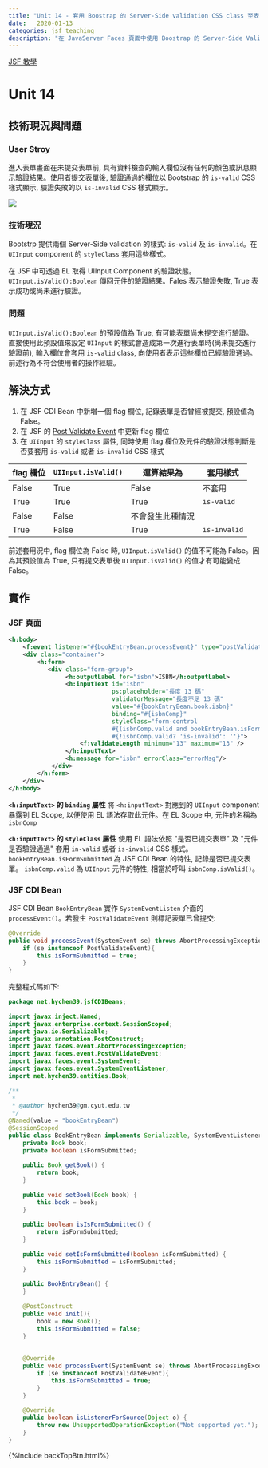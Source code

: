 ```yaml
---
title: "Unit 14 - 套用 Boostrap 的 Server-Side validation CSS class 至表單欄位"
date:   2020-01-13
categories: jsf_teaching
description: "在 JavaServer Faces 頁面中使用 Boostrap 的 Server-Side Validation CSS classes 。JSF 教學 Unit 14。"
---    
```


[JSF 教學]({{site.baseurl}}/jsf_teach/)

 
#  Unit 14
  
##  技術現況與問題
  
  
###  User Stroy
  
進入表單畫面在未提交表單前, 具有資料檢查的輸入欄位沒有任何的顏色或訊息顯示驗證結果。使用者提交表單後, 驗證通過的欄位以 Bootstrap 的 `is-valid` CSS 樣式顯示, 驗證失敗的以 `is-invalid` CSS 樣式顯示。
 

![]({{"/assets/img/jsf_teaching/unit14-i01.gif"}} )

###  技術現況
  
  
Bootstrp 提供兩個 Server-Side validation 的樣式: `is-valid` 及 `is-invalid`。在 `UIInput` component 的 `styleClass` 套用這些樣式。
  
在 JSF 中可透過 EL 取得 UIInput Component 的驗證狀態。`UIInput.isValid():Boolean` 傳回元件的驗證結果。Fales 表示驗證失敗, True 表示成功或尚未進行驗證。
  
###  問題 
  
  
`UIInput.isValid():Boolean` 的預設值為 True, 有可能表單尚未提交進行驗證。直接使用此預設值來設定 `UIInput` 的樣式會造成第一次進行表單時(尚未提交進行驗證前), 輸入欄位會套用 `is-valid` class, 向使用者表示這些欄位已經驗證通過。前述行為不符合使用者的操作經驗。
  
  
##  解決方式
  
  
1. 在 JSF CDI Bean 中新增一個 flag 欄位, 記錄表單是否曾經被提交, 預設值為 False。
2. 在 JSF 的 [Post Validate Event](https://docs.oracle.com/javaee/6/tutorial/doc/bnaqq.html ) 中更新 flag 欄位
3. 在 `UIInput` 的 `styleClass` 屬性, 同時使用 flag 欄位及元件的驗證狀態判斷是否要套用 `is-valid` 或者 `is-invalid` CSS 樣式
  
| flag 欄位 | `UIInput.isValid()` |  運算結果為 | 套用樣式 |
--|--|--|--|
False | True | False | 不套用    
True | True | True | `is-valid`
False | False | 不會發生此種情況 |     
True | False | True | `is-invalid`
  
前述套用況中, flag 欄位為 False 時, `UIInput.isValid()` 的值不可能為 False。因為其預設值為 True, 只有提交表單後 `UIInput.isValid()` 的值才有可能變成 False。
  
  
  
##  實作
  
  
###  JSF 頁面
  
  
```xml
<h:body>
    <f:event listener="#{bookEntryBean.processEvent}" type="postValidate" />
    <div class="container">
        <h:form>
           <div class="form-group">
                <h:outputLabel for="isbn">ISBN</h:outputLabel>
                <h:inputText id="isbn" 
                             ps:placeholder="長度 13 碼" 
                             validatorMessage="長度不足 13 碼"
                             value="#{bookEntryBean.book.isbn}"
                             binding="#{isbnComp}"
                             styleClass="form-control 
                             #{(isbnComp.valid and bookEntryBean.isFormSubmitted) ? 'is-valid' : ''}
                             #{!isbnComp.valid? 'is-invalid': ''}">
                    <f:validateLength minimum="13" maximum="13" />
                </h:inputText>
                <h:message for="isbn" errorClass="errorMsg"/>
            </div>
        </h:form>
    </div>
</h:body>
```
  
**`<h:inputText>` 的 `binding` 屬性**
將 `<h:inputText>` 對應到的 `UIInput` component 暴露到 EL Scope, 以便使用 EL 語法存取此元件。在 EL Scope 中, 元件的名稱為 `isbnComp`
  
**`<h:inputText>` 的 `styleClass` 屬性**
使用 EL 語法依照 "是否已提交表單" 及 "元件是否驗證通過" 套用 `in-valid` 或者 `is-invalid` CSS 樣式。 `bookEntryBean.isFormSubmitted` 為 JSF CDI Bean 的特性, 記錄是否已提交表單。 `isbnComp.valid` 為 `UIInput` 元件的特性, 相當於呼叫 `isbnComp.isValid()`。
  
###  JSF CDI Bean 
  
  
JSF CDI Bean `BookEntryBean` 實作 `SystemEventListen` 介面的 `processEvent()`。若發生 `PostValidateEvent` 則標記表單已曾提交:
  
```java
@Override
public void processEvent(SystemEvent se) throws AbortProcessingException {
    if (se instanceof PostValidateEvent){
        this.isFormSubmitted = true;
    }
}
```
  
完整程式碼如下:
  
```java
package net.hychen39.jsfCDIBeans;
  
import javax.inject.Named;
import javax.enterprise.context.SessionScoped;
import java.io.Serializable;
import javax.annotation.PostConstruct;
import javax.faces.event.AbortProcessingException;
import javax.faces.event.PostValidateEvent;
import javax.faces.event.SystemEvent;
import javax.faces.event.SystemEventListener;
import net.hychen39.entities.Book;
  
/**
 *
 * @author hychen39@gm.cyut.edu.tw
 */
@Named(value = "bookEntryBean")
@SessionScoped
public class BookEntryBean implements Serializable, SystemEventListener {
    private Book book;
    private boolean isFormSubmitted;
  
    public Book getBook() {
        return book;
    }
  
    public void setBook(Book book) {
        this.book = book;
    }
  
    public boolean isIsFormSubmitted() {
        return isFormSubmitted;
    }
  
    public void setIsFormSubmitted(boolean isFormSubmitted) {
        this.isFormSubmitted = isFormSubmitted;
    }
  
    public BookEntryBean() {
    }
  
    @PostConstruct
    public void init(){
        book = new Book();
        this.isFormSubmitted = false;
    }
  
  
    @Override
    public void processEvent(SystemEvent se) throws AbortProcessingException {
        if (se instanceof PostValidateEvent){
            this.isFormSubmitted = true;
        }
    }
  
    @Override
    public boolean isListenerForSource(Object o) {
        throw new UnsupportedOperationException("Not supported yet."); //To change body of generated methods, choose Tools | Templates.
    }
}
```
  
  
 {%include backTopBtn.html%} 
  
  
  